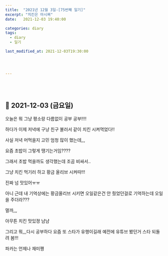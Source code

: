 ```yaml
---
title:  "2021년 12월 3일-[75번째 일기]"
excerpt: "치킨은 마시쪄"
date:   2021-12-03 19:40:00 

categories: diary
tags:
  - diary
  - 일기

last_modified_at: 2021-12-03T19:30:00




---
```


<br/>

<br/>

## 🧾 2021-12-03 (금요일)

오늘은 뭐 그냥 평소랑 다름없이 공부 공부!!!!

하다가 이제 저녁에 구냥 친구 불러서 같이 치킨 시켜먹었다!!

사실 저녁 머먹을지 고민 엄청 많이 했는데,,, 

요즘 초밥이 그렇게 땡기는거임????

그래서 초밥 먹을까도 생각했는데 조곰 비싸서..

그냥 치킨 먹기러 하고 황금 올리브 시켜따!!!

진짜 넘 맛있어ㅠㅠ

아니 근데 내 기억상에는 황금올리브 시키면 오일같은건 안 줬었던걸로 기억하는데 오일을 주더라???

멀까,,,

아무튼 치킨 맛있졍 냠냠

그리고 뭐,,,다시 공부하다 요즘 또 스타가 유행이길래 예전에 유튜브 봤던거 스타 되돌려 봄!!!

파카는 언제나 재미쪙